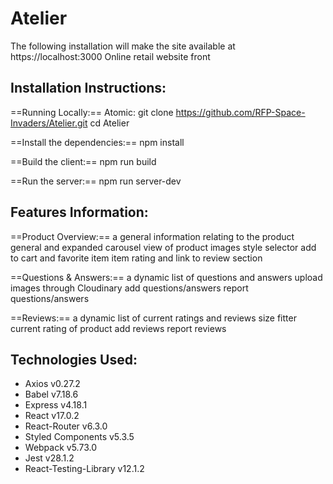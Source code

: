 # Atelier        
The following installation will make the site available at https://localhost:3000
Online retail website front

## Installation Instructions:

==Running Locally:==
Atomic: git clone https://github.com/RFP-Space-Invaders/Atelier.git
cd Atelier

==Install the dependencies:==
npm install

==Build the client:==
npm run build

==Run the server:==
npm run server-dev


## Features Information:

==Product Overview:== a general information relating to the product
general and expanded carousel view of product images
style selector
add to cart and favorite item
item rating and link to review section

==Questions & Answers:== a dynamic list of questions and answers
upload images through Cloudinary
add questions/answers
report questions/answers


==Reviews:== a dynamic list of current ratings and reviews
size fitter
current rating of product
add reviews
report reviews

## Technologies Used:

- Axios v0.27.2
- Babel v7.18.6
- Express v4.18.1
- React v17.0.2
- React-Router v6.3.0
- Styled Components v5.3.5
- Webpack v5.73.0
- Jest v28.1.2
- React-Testing-Library v12.1.2
